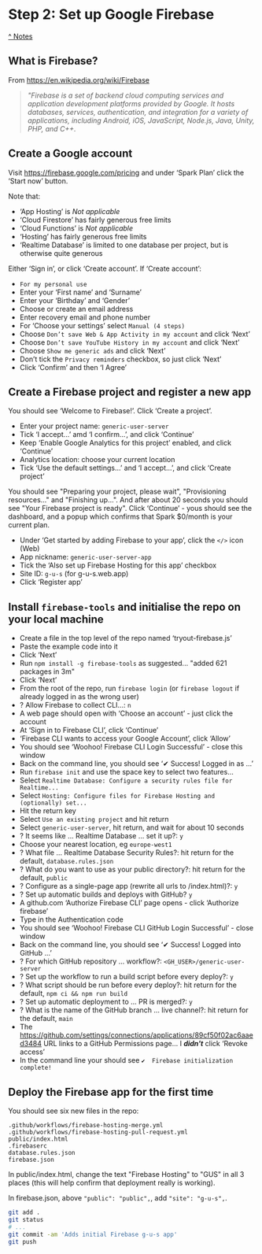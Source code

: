 # Step 2: Set up Google Firebase

[^ Notes](./00-notes.md)

## What is Firebase?

From <https://en.wikipedia.org/wiki/Firebase>

> _"Firebase is a set of backend cloud computing services and application_
> _development platforms provided by Google. It hosts databases, services,_
> _authentication, and integration for a variety of applications, including_
> _Android, iOS, JavaScript, Node.js, Java, Unity, PHP, and C++._

## Create a Google account

Visit <https://firebase.google.com/pricing> and under ‘Spark Plan’ click the
‘Start now’ button.

Note that:
- ‘App Hosting’ is _Not applicable_
- ‘Cloud Firestore’ has fairly generous free limits
- ‘Cloud Functions’ is _Not applicable_
- ‘Hosting’ has fairly generous free limits
- ‘Realtime Database’ is limited to one database per project, but is otherwise
  quite generous

Either ‘Sign in’, or click ‘Create account’. If ‘Create account’:

- `For my personal use`
- Enter your ‘First name’ and ‘Surname’
- Enter your ‘Birthday’ and ‘Gender’
- Choose or create an email address
- Enter recovery email and phone number
- For ‘Choose your settings’ select `Manual (4 steps)`
- Choose `Don’t save Web & App Activity in my account` and click ‘Next’
- Choose `Don’t save YouTube History in my account` and click ‘Next’
- Choose `Show me generic ads` and click ‘Next’
- Don’t tick the `Privacy reminders` checkbox, so just click ‘Next’
- Click ‘Confirm’ and then ‘I Agree’

## Create a Firebase project and register a new app

You should see ‘Welcome to Firebase!’. Click ‘Create a project’.

- Enter your project name: `generic-user-server`
- Tick ‘I accept...’ amd ‘I confirm...’, and click ‘Continue’
- Keep ‘Enable Google Analytics for this project’ enabled, and click ‘Continue’
- Analytics location: choose your current location
- Tick ‘Use the default settings...’ and ‘I accept...’, and click ‘Create project’

You should see "Preparing your project, please wait", "Provisioning resources…"
and "Finishing up…". And after about 20 seconds you should see "Your Firebase
project is ready". Click ‘Continue’ - yous should see the dashboard, and a popup
which confirms that Spark $0/month is your current plan.

- Under ‘Get started by adding Firebase to your app’, click the `</>` icon (Web)
- App nickname: `generic-user-server-app`
- Tick the ‘Also set up Firebase Hosting for this app’ checkbox
- Site ID: `g-u-s` (for g-u-s.web.app)
- Click ‘Register app’

## Install `firebase-tools` and initialise the repo on your local machine

- Create a file in the top level of the repo named ‘tryout-firebase.js’
- Paste the example code into it
- Click ‘Next’
- Run `npm install -g firebase-tools` as suggested... "added 621 packages in 3m"
- Click ‘Next’
- From the root of the repo, run `firebase login` (or `firebase logout` if
  already logged in as the wrong user)
- ? Allow Firebase to collect CLI...: `n`
- A web page should open with ‘Choose an account’ - just click the account
- At ‘Sign in to Firebase CLI’, click ‘Continue’
- ‘Firebase CLI wants to access your Google Account’, click ‘Allow’
- You should see ‘Woohoo! Firebase CLI Login Successful’ - close this window
- Back on the command line, you should see ‘✔  Success! Logged in as ...’
- Run `firebase init` and use the space key to select two features...
- Select `Realtime Database: Configure a security rules file for Realtime...`
- Select `Hosting: Configure files for Firebase Hosting and (optionally) set...`
- Hit the return key
- Select `Use an existing project` and hit return 
- Select `generic-user-server`, hit return, and wait for about 10 seconds
- ? It seems like ... Realtime Database ... set it up?: `y`
- Choose your nearest location, eg `europe-west1`
- ? What file ... Realtime Database Security Rules?: hit return for the default, 
  `database.rules.json`
- ? What do you want to use as your public directory?: hit return for the
  default, `public`
- ? Configure as a single-page app (rewrite all urls to /index.html)?: `y`
- ? Set up automatic builds and deploys with GitHub? `y`
- A github.com ‘Authorize Firebase CLI’ page opens - click ‘Authorize firebase’
- Type in the Authentication code
- You should see ‘Woohoo! Firebase CLI GitHub Login Successful’ - close window
- Back on the command line, you should see ‘✔  Success! Logged into GitHub ...’
- ? For which GitHub repository ... workflow?: `<GH_USER>/generic-user-server`
- ? Set up the workflow to run a build script before every deploy?: `y`
- ? What script should be run before every deploy?: hit return for the
  default, `npm ci && npm run build`
- ? Set up automatic deployment to ... PR is merged?: `y`
- ? What is the name of the GitHub branch ... live channel?: hit return for the
  default, `main`
- The <https://github.com/settings/connections/applications/89cf50f02ac6aaed3484>
  URL links to a GitHub Permissions page... I __*didn't*__ click ‘Revoke access’
- In the command line your should see `✔  Firebase initialization complete!`

## Deploy the Firebase app for the first time

You should see six new files in the repo:

```
.github/workflows/firebase-hosting-merge.yml
.github/workflows/firebase-hosting-pull-request.yml
public/index.html
.firebaserc
database.rules.json
firebase.json
```

In public/index.html, change the text "Firebase Hosting" to "GUS" in all 3
places (this will help confirm that deployment really is working).

In firebase.json, above `"public": "public",`, add `"site": "g-u-s",`.

```bash
git add .
git status
# ...
git commit -am 'Adds initial Firebase g-u-s app'
git push
```
